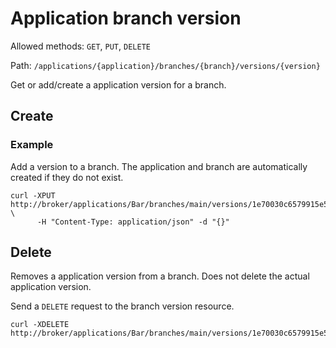 # Application branch version

Allowed methods: `GET`, `PUT`, `DELETE`

Path: `/applications/{application}/branches/{branch}/versions/{version}`

Get or add/create a application version for a branch.

## Create

### Example

Add a version to a branch. The application and branch are automatically created if they do not exist.

    curl -XPUT http://broker/applications/Bar/branches/main/versions/1e70030c6579915e5ff56b107a0fd25cf5df7464 \
          -H "Content-Type: application/json" -d "{}"


## Delete

Removes a application version from a branch. Does not delete the actual application version.

Send a `DELETE` request to the branch version resource.

    curl -XDELETE http://broker/applications/Bar/branches/main/versions/1e70030c6579915e5ff56b107a0fd25cf5df7464
